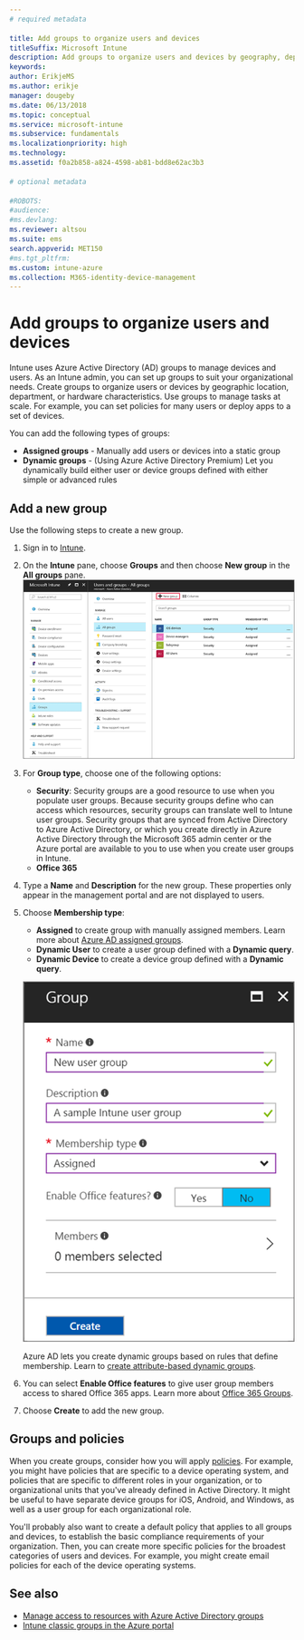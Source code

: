 ```yaml
---
# required metadata

title: Add groups to organize users and devices
titleSuffix: Microsoft Intune
description: Add groups to organize users and devices by geography, department, or hardware specifics.
keywords:
author: ErikjeMS
ms.author: erikje
manager: dougeby
ms.date: 06/13/2018
ms.topic: conceptual
ms.service: microsoft-intune
ms.subservice: fundamentals
ms.localizationpriority: high
ms.technology:
ms.assetid: f0a2b858-a824-4598-ab81-bdd8e62ac3b3

# optional metadata

#ROBOTS:
#audience:
#ms.devlang:
ms.reviewer: altsou
ms.suite: ems
search.appverid: MET150
#ms.tgt_pltfrm:
ms.custom: intune-azure
ms.collection: M365-identity-device-management
---
```


# Add groups to organize users and devices
Intune uses Azure Active Directory (AD) groups to manage devices and users. As an Intune admin, you can set up groups to suit your organizational needs. Create groups to organize users or devices by geographic location, department, or hardware characteristics. Use groups to manage tasks at scale. For example, you can set policies for many users or  deploy apps to a set of devices.

You can add the following types of groups:
- **Assigned groups** - Manually add users or devices into a static group
- **Dynamic groups** - (Using Azure Active Directory Premium) Let you dynamically build either user or device groups defined with either simple or advanced rules

## Add a new group

Use the following steps to create a new group.
1. Sign in to [Intune](https://go.microsoft.com/fwlink/?linkid=2090973).
3. On the **Intune** pane, choose **Groups** and then choose **New group** in the **All groups** pane.
   ![Screenshot of the Azure portal with New Group selected](./media/groups-add/groups-add-new.png)
4. For **Group type**, choose one of the following options:
    - **Security**: Security groups are a good resource to use when you populate user groups. Because security groups define who can access which resources, security groups can translate well to Intune user groups. Security groups that are synced from Active Directory to Azure Active Directory, or which you create directly in Azure Active Directory through the Microsoft 365 admin center or the Azure portal are available to you to use when you create user groups in Intune.
    - **Office 365**

5. Type a **Name** and **Description** for the new group. These properties only appear in the management portal and are not displayed to users.

6. Choose **Membership type**:
   - **Assigned** to create group with manually assigned members. Learn more about [Azure AD assigned groups](https://docs.microsoft.com/azure/active-directory/active-directory-groups-create-azure-portal).
   - **Dynamic User** to create a user group defined with a **Dynamic query**.
   - **Dynamic Device** to create a device group defined with a **Dynamic query**.

   ![Screenshot of Intune group properties](./media/groups-add/groups-add-properties.png)

   Azure AD lets you create dynamic groups based on rules that define membership. Learn to [create attribute-based dynamic groups](https://docs.microsoft.com/azure/active-directory/active-directory-groups-dynamic-membership-azure-portal).

7. You can select **Enable Office features** to give user group members access to shared Office 365 apps. Learn more about [Office 365 Groups](https://support.office.com/article/Learn-about-Office-365-groups-b565caa1-5c40-40ef-9915-60fdb2d97fa2).
8. Choose **Create** to add the new group.

## Groups and policies

When you create groups, consider how you will apply [policies](../protect/device-compliance-get-started.md). For example, you might have policies that are specific to a device operating system, and policies that are specific to different roles in your organization, or to organizational units that you've already defined in Active Directory. It might be useful to have separate device groups for iOS, Android, and Windows, as well as a user group for each organizational role.

You'll probably also want to create a default policy that applies to all groups and devices, to establish the basic compliance requirements of your organization. Then, you can create more specific policies for the broadest categories of users and devices. For example, you might create email policies for each of the device operating systems.



## See also
- [Manage access to resources with Azure Active Directory groups](https://docs.microsoft.com/azure/active-directory/active-directory-manage-groups)
- [Intune classic groups in the Azure portal](groups-get-started.md)
